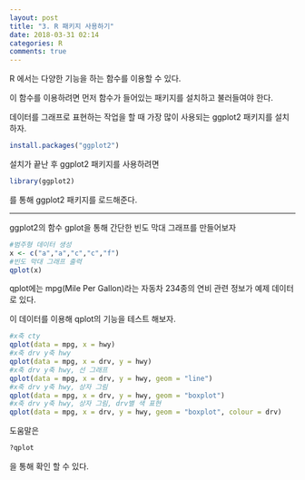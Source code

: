 ```yaml
---
layout: post
title: "3. R 패키지 사용하기"
date: 2018-03-31 02:14
categories: R
comments: true
---
```


R 에서는 다양한 기능을 하는 함수를 이용할 수 있다.

이 함수를 이용하려면 먼저 함수가 들어있는 패키지를 설치하고 불러들여야 한다.

데이터를 그래프로 표현하는 작업을 할 때 가장 많이 사용되는 ggplot2 패키지를 설치하자.

```R
install.packages("ggplot2")
```

설치가 끝난 후 ggplot2 패키지를 사용하려면

```R
library(ggplot2)
```

를 통해 ggplot2 패키지를 로드해준다.

---

ggplot2의 함수 gplot을 통해 간단한 빈도 막대 그래프를 만들어보자

```R
#범주형 데이터 생성
x <- c("a","a","c","c","f")
#빈도 막대 그래프 출력
qplot(x)
```

qplot에는 mpg(Mile Per Gallon)라는 자동차 234종의 연비 관련 정보가 예제 데이터로 있다.

이 데이터를 이용해 qplot의 기능을 테스트 해보자.

```R
#x축 cty
qplot(data = mpg, x = hwy)
#x축 drv y축 hwy
qplot(data = mpg, x = drv, y = hwy)
#x축 drv y축 hwy, 선 그래프
qplot(data = mpg, x = drv, y = hwy, geom = "line")
#x축 drv y축 hwy, 상자 그림
qplot(data = mpg, x = drv, y = hwy, geom = "boxplot")
#x축 drv y축 hwy, 상자 그림, drv별 색 표현
qplot(data = mpg, x = drv, y = hwy, geom = "boxplot", colour = drv)
```

도움말은

```R
?qplot
```

을 통해 확인 할 수 있다.